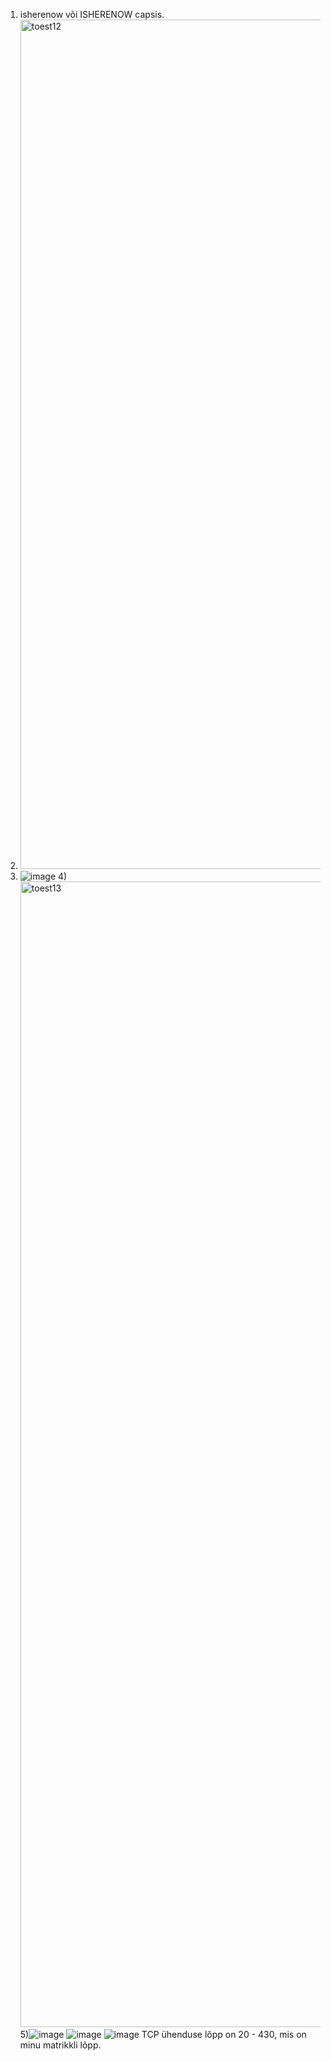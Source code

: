 1) isherenow või ISHERENOW capsis.
2) <img width="1359" alt="toest12" src="https://github.com/JoosepPodekrat/Andmeturve2024/assets/144919619/ab4ca080-3318-4543-acfd-531dbdb43e4b">
3) ![image](https://github.com/JoosepPodekrat/Andmeturve2024/assets/144919619/e68f4886-be22-4557-a133-446697f0171e)
4)<img width="1833" alt="toest13" src="https://github.com/JoosepPodekrat/Andmeturve2024/assets/144919619/cd089f58-f48c-41dd-a81a-eb7e7539ca9b">
5)![image](https://github.com/JoosepPodekrat/Andmeturve2024/assets/144919619/fc160392-d011-42e9-b205-eaec536e6d85)
![image](https://github.com/JoosepPodekrat/Andmeturve2024/assets/144919619/0ffd3219-261c-4053-8ffe-f001f85d474b)
![image](https://github.com/JoosepPodekrat/Andmeturve2024/assets/144919619/197796e0-ea4a-46ad-9a55-88089706d39d)
TCP ühenduse lõpp on 20 - 430, mis on minu matrikkli lõpp.
